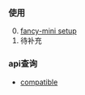 ### 使用
0. [fancy-mini setup](./tutorial-0-getStarted.html)
1. 待补充

### api查询
- [compatible](./module-decorator_compatible.html)
